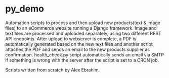 # py_demo
Automation scripts to process and then upload new products(text & image files) to an eCommerce website running a Django framework. Image and text files are processed and uploaded separately, using two different REST API endpoints. After upload to webserver is complete, a PDF is automatically generated based on the new text files and another script attaches the PDF and sends an email to the new products supplier as confirmation. health_check.py script automatically sends an email via SMTP if something is wrong with the server after the script is set to a CRON job. 

Scripts written from scratch by Alex Ebrahim. 
